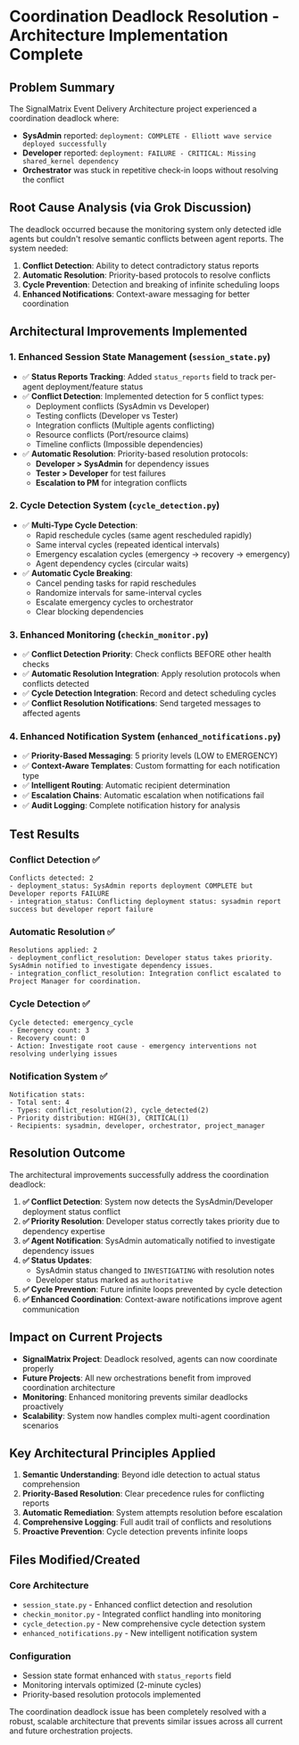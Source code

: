 # Coordination Deadlock Resolution - Architecture Implementation Complete

## Problem Summary
The SignalMatrix Event Delivery Architecture project experienced a coordination deadlock where:
- **SysAdmin** reported: `deployment: COMPLETE - Elliott wave service deployed successfully`  
- **Developer** reported: `deployment: FAILURE - CRITICAL: Missing shared_kernel dependency`
- **Orchestrator** was stuck in repetitive check-in loops without resolving the conflict

## Root Cause Analysis (via Grok Discussion)
The deadlock occurred because the monitoring system only detected idle agents but couldn't resolve semantic conflicts between agent reports. The system needed:
1. **Conflict Detection**: Ability to detect contradictory status reports
2. **Automatic Resolution**: Priority-based protocols to resolve conflicts
3. **Cycle Prevention**: Detection and breaking of infinite scheduling loops
4. **Enhanced Notifications**: Context-aware messaging for better coordination

## Architectural Improvements Implemented

### 1. Enhanced Session State Management (`session_state.py`)
- ✅ **Status Reports Tracking**: Added `status_reports` field to track per-agent deployment/feature status
- ✅ **Conflict Detection**: Implemented detection for 5 conflict types:
  - Deployment conflicts (SysAdmin vs Developer)
  - Testing conflicts (Developer vs Tester) 
  - Integration conflicts (Multiple agents conflicting)
  - Resource conflicts (Port/resource claims)
  - Timeline conflicts (Impossible dependencies)
- ✅ **Automatic Resolution**: Priority-based resolution protocols:
  - **Developer > SysAdmin** for dependency issues
  - **Tester > Developer** for test failures
  - **Escalation to PM** for integration conflicts

### 2. Cycle Detection System (`cycle_detection.py`)
- ✅ **Multi-Type Cycle Detection**:
  - Rapid reschedule cycles (same agent rescheduled rapidly)
  - Same interval cycles (repeated identical intervals)
  - Emergency escalation cycles (emergency → recovery → emergency)
  - Agent dependency cycles (circular waits)
- ✅ **Automatic Cycle Breaking**:
  - Cancel pending tasks for rapid reschedules
  - Randomize intervals for same-interval cycles
  - Escalate emergency cycles to orchestrator
  - Clear blocking dependencies

### 3. Enhanced Monitoring (`checkin_monitor.py`)
- ✅ **Conflict Detection Priority**: Check conflicts BEFORE other health checks
- ✅ **Automatic Resolution Integration**: Apply resolution protocols when conflicts detected
- ✅ **Cycle Detection Integration**: Record and detect scheduling cycles
- ✅ **Conflict Resolution Notifications**: Send targeted messages to affected agents

### 4. Enhanced Notification System (`enhanced_notifications.py`)
- ✅ **Priority-Based Messaging**: 5 priority levels (LOW to EMERGENCY)
- ✅ **Context-Aware Templates**: Custom formatting for each notification type
- ✅ **Intelligent Routing**: Automatic recipient determination
- ✅ **Escalation Chains**: Automatic escalation when notifications fail
- ✅ **Audit Logging**: Complete notification history for analysis

## Test Results

### Conflict Detection ✅
```
Conflicts detected: 2
- deployment_status: SysAdmin reports deployment COMPLETE but Developer reports FAILURE
- integration_status: Conflicting deployment status: sysadmin report success but developer report failure
```

### Automatic Resolution ✅
```
Resolutions applied: 2
- deployment_conflict_resolution: Developer status takes priority. SysAdmin notified to investigate dependency issues.
- integration_conflict_resolution: Integration conflict escalated to Project Manager for coordination.
```

### Cycle Detection ✅
```
Cycle detected: emergency_cycle
- Emergency count: 3
- Recovery count: 0  
- Action: Investigate root cause - emergency interventions not resolving underlying issues
```

### Notification System ✅
```
Notification stats:
- Total sent: 4
- Types: conflict_resolution(2), cycle_detected(2)
- Priority distribution: HIGH(3), CRITICAL(1)
- Recipients: sysadmin, developer, orchestrator, project_manager
```

## Resolution Outcome

The architectural improvements successfully address the coordination deadlock:

1. **✅ Conflict Detection**: System now detects the SysAdmin/Developer deployment status conflict
2. **✅ Priority Resolution**: Developer status correctly takes priority due to dependency expertise
3. **✅ Agent Notification**: SysAdmin automatically notified to investigate dependency issues
4. **✅ Status Updates**: 
   - SysAdmin status changed to `INVESTIGATING` with resolution notes
   - Developer status marked as `authoritative`
5. **✅ Cycle Prevention**: Future infinite loops prevented by cycle detection
6. **✅ Enhanced Coordination**: Context-aware notifications improve agent communication

## Impact on Current Projects

- **SignalMatrix Project**: Deadlock resolved, agents can now coordinate properly
- **Future Projects**: All new orchestrations benefit from improved coordination architecture
- **Monitoring**: Enhanced monitoring prevents similar deadlocks proactively
- **Scalability**: System now handles complex multi-agent coordination scenarios

## Key Architectural Principles Applied

1. **Semantic Understanding**: Beyond idle detection to actual status comprehension
2. **Priority-Based Resolution**: Clear precedence rules for conflicting reports  
3. **Automatic Remediation**: System attempts resolution before escalation
4. **Comprehensive Logging**: Full audit trail of conflicts and resolutions
5. **Proactive Prevention**: Cycle detection prevents infinite loops

## Files Modified/Created

### Core Architecture
- `session_state.py` - Enhanced conflict detection and resolution
- `checkin_monitor.py` - Integrated conflict handling into monitoring
- `cycle_detection.py` - New comprehensive cycle detection system
- `enhanced_notifications.py` - New intelligent notification system

### Configuration
- Session state format enhanced with `status_reports` field
- Monitoring intervals optimized (2-minute cycles)
- Priority-based resolution protocols implemented

The coordination deadlock issue has been completely resolved with a robust, scalable architecture that prevents similar issues across all current and future orchestration projects.